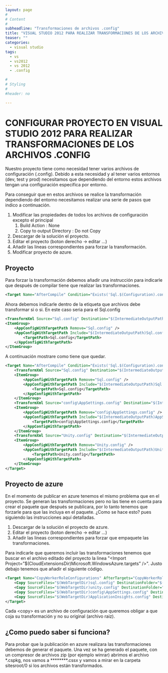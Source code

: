 ```yaml
---
layout: page
#
# Content
#
subheadline: "Transformaciones de archivos .config"
title: "VISUAL STUDIO 2012 PARA REALIZAR TRANSFORMACIONES DE LOS ARCHIVOS .CONFIG"
teaser: ""
categories:
  - visual studio
tags:
  - vs
  - vs2012
  - vs 2012
  - .config

#
# Styling
#
#header: no

---
```


# CONFIGURAR PROYECTO EN VISUAL STUDIO 2012 PARA REALIZAR TRANSFORMACIONES DE LOS ARCHIVOS .CONFIG

Nuestro proyecto tiene como necesidad tener varios archivos de configuración (.config). Debido a esta necesidad y al tener varios entornos (dev, test y prod) necesitamos que dependiendo del entorno estos archivos tengan una configuración especifica por entorno.

Para conseguir que en estos archivos se realice la transformación dependiendo del entorno necesitamos realizar una serie de pasos que indico a continuación.

1. Modificar las propiedades de todos los archivos de configuración excepto el principal
    1. Build Action : None
    2. Copy to output Directory : Do not Copy
2. Descargar de la solución el proyecto.
3. Editar el proyecto (boton derecho -> editar …)
4. Añadir las lineas correspondientes para forzar la transformación.
5. Modificar proyecto de azure.


## Proyecto

Para forzar la transformación debemos añadir una instrucción para indicarle que después de compilar tiene que realizar las transformaciones.

```xml
<Target Name="AfterCompile" Condition="Exists('Sql.$(Configuration).config')">
```
Ahora debemos indicarle dentro de la etiqueta que archivos debe transformar si o si. En este caso seria para el Sql.config

```xml
<TransformXml Source="Sql.config" Destination="$(IntermediateOutputPath)Sql.config" Transform="Sql.$(Configuration).config" />
<ItemGroup>
    <AppConfigWithTargetPath Remove="Sql.config" />
    <AppConfigWithTargetPath Include="$(IntermediateOutputPath)Sql.config">
        <TargetPath>Sql.config</TargetPath>
    </AppConfigWithTargetPath>
</ItemGroup>
```

A continuación mostrare como tiene que quedar.

```xml
<Target Name="AfterCompile" Condition="Exists('Sql.$(Configuration).config')">
    <TransformXml Source="Sql.config" Destination="$(IntermediateOutputPath)Sql.config" Transform="Sql.$(Configuration).config" />
    <ItemGroup>
        <AppConfigWithTargetPath Remove="Sql.config" />
        <AppConfigWithTargetPath Include="$(IntermediateOutputPath)Sql.config">
            <TargetPath>Sql.config</TargetPath>
        </AppConfigWithTargetPath>
    </ItemGroup>
    <TransformXml Source="config\AppSettings.config" Destination="$(IntermediateOutputPath)AppSettings.config" Transform="config\AppSettings.$(Configuration).config" />
    <ItemGroup>
        <AppConfigWithTargetPath Remove="config\AppSettings.config" />
        <AppConfigWithTargetPath Include="$(IntermediateOutputPath)AppSettings.config">
            <TargetPath>config\AppSettings.config</TargetPath>
        </AppConfigWithTargetPath>
    </ItemGroup>
    <TransformXml Source="Unity.config" Destination="$(IntermediateOutputPath)Unity.config" Transform="Unity.$(Configuration).config" />
    <ItemGroup>
        <AppConfigWithTargetPath Remove="Unity.config" />
        <AppConfigWithTargetPath Include="$(IntermediateOutputPath)Unity.config">
            <TargetPath>Unity.config</TargetPath>
        </AppConfigWithTargetPath>
    </ItemGroup>
</Target>
```
## Proyecto de azure

En el momento de publicar en azure tenemos el mismo problema que en el proyecto. Se generan las transformaciones pero no las tiene en cuenta para crear el paquete que después se publicara, por lo tanto tenemos que forzarle para que las incluya en el paquete. ¿Como se hace esto? pues siguiendo las instrucciones aquí detalladas.

1. Descargar de la solución el proyecto de azure.
2. Editar el proyecto (boton derecho -> editar …)
3. Añadir las lineas correspondientes para forzar que empaquete las transformaciones.

Para indicarle que queremos incluir las transformaciones tenemos que buscar en el archivo editado del proyecto la linea "\<Import Project=”$(CloudExtensionsDir)Microsoft.WindowsAzure.targets” />". Justo debajo tenemos que añadir el siguiente código.

```xml
<Target Name="CopyWorkerRoleConfigurations" AfterTargets="CopyWorkerRoleFiles">
    <Copy SourceFiles="$(WebTargetDir)sql.config" DestinationFolder="$(IntermediateOutputPath)<<nombreProyecto>>" OverwriteReadOnlyFiles="true" />
    <Copy SourceFiles="$(WebTargetDir)unity.config" DestinationFolder="$(IntermediateOutputPath)<<nombreProyecto>>" OverwriteReadOnlyFiles="true" />
    <Copy SourceFiles="$(WebTargetDir)config\AppSettings.config" DestinationFolder="$(IntermediateOutputPath)<<nombreProyecto>>\config\" OverwriteReadOnlyFiles="true" />
    <Copy SourceFiles="$(WebTargetDir)ApplicationInsights.config" DestinationFolder="$(IntermediateOutputPath)<<nombreProyecto>>" OverwriteReadOnlyFiles="true" />
</Target>
```

Cada \<copy> es un archivo de configuración que queremos obligar a que coja su transformación y no su original (archivo raiz).

## ¿Como puedo saber si funciona?

Para probar que la publicación en azure realizara las transformaciones debemos de generar el paquete. Una vez se ha generado el paquete, con un compresor de archivos zip (por ejemplo winrar) abrimos el archivo *.cspkg, nos vamos a ********.cssx y vamos a mirar en la carpeta sitesroot/0 si los archivos están transformados.